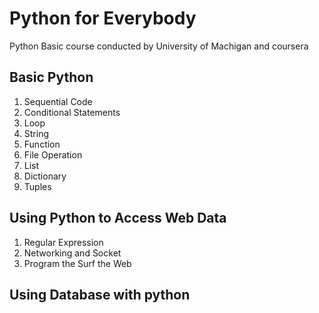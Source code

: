 Python for Everybody
====================
Python Basic course conducted by University of Machigan and  coursera




## Basic Python

 1. Sequential Code
 2. Conditional Statements
 3. Loop
 4. String
 5. Function
 6. File Operation
 7. List
 8. Dictionary
 9. Tuples

 ## Using Python to Access Web Data

 1. Regular Expression
 2. Networking and Socket
 3. Program the Surf the Web
 
 ## Using Database with python
